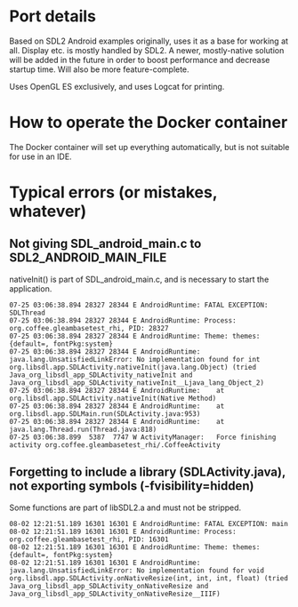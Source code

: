 # Port details
Based on SDL2 Android examples originally, uses it as a base for working at all.
Display etc. is mostly handled by SDL2.
A newer, mostly-native solution will be added in the future in order
to boost performance and decrease startup time.
Will also be more feature-complete.

Uses OpenGL ES exclusively, and uses Logcat for printing.

# How to operate the Docker container

The Docker container will set up everything automatically, but is not
suitable for use in an IDE.

# Typical errors (or mistakes, whatever)
## Not giving SDL_android_main.c to SDL2_ANDROID_MAIN_FILE
nativeInit() is part of SDL_android_main.c, and is necessary to start the application.

    07-25 03:06:38.894 28327 28344 E AndroidRuntime: FATAL EXCEPTION: SDLThread
    07-25 03:06:38.894 28327 28344 E AndroidRuntime: Process: org.coffee.gleambasetest_rhi, PID: 28327
    07-25 03:06:38.894 28327 28344 E AndroidRuntime: Theme: themes:{default=, fontPkg:system}
    07-25 03:06:38.894 28327 28344 E AndroidRuntime: java.lang.UnsatisfiedLinkError: No implementation found for int org.libsdl.app.SDLActivity.nativeInit(java.lang.Object) (tried Java_org_libsdl_app_SDLActivity_nativeInit and Java_org_libsdl_app_SDLActivity_nativeInit__Ljava_lang_Object_2)
    07-25 03:06:38.894 28327 28344 E AndroidRuntime: 	at org.libsdl.app.SDLActivity.nativeInit(Native Method)
    07-25 03:06:38.894 28327 28344 E AndroidRuntime: 	at org.libsdl.app.SDLMain.run(SDLActivity.java:953)
    07-25 03:06:38.894 28327 28344 E AndroidRuntime: 	at java.lang.Thread.run(Thread.java:818)
    07-25 03:06:38.899  5387  7747 W ActivityManager:   Force finishing activity org.coffee.gleambasetest_rhi/.CoffeeActivity

## Forgetting to include a library (SDLActivity.java), not exporting symbols (-fvisibility=hidden)
Some functions are part of libSDL2.a and must not be stripped.

    08-02 12:21:51.189 16301 16301 E AndroidRuntime: FATAL EXCEPTION: main
    08-02 12:21:51.189 16301 16301 E AndroidRuntime: Process: org.coffee.gleambasetest_rhi, PID: 16301
    08-02 12:21:51.189 16301 16301 E AndroidRuntime: Theme: themes:{default=, fontPkg:system}
    08-02 12:21:51.189 16301 16301 E AndroidRuntime: java.lang.UnsatisfiedLinkError: No implementation found for void org.libsdl.app.SDLActivity.onNativeResize(int, int, int, float) (tried Java_org_libsdl_app_SDLActivity_onNativeResize and Java_org_libsdl_app_SDLActivity_onNativeResize__IIIF)
